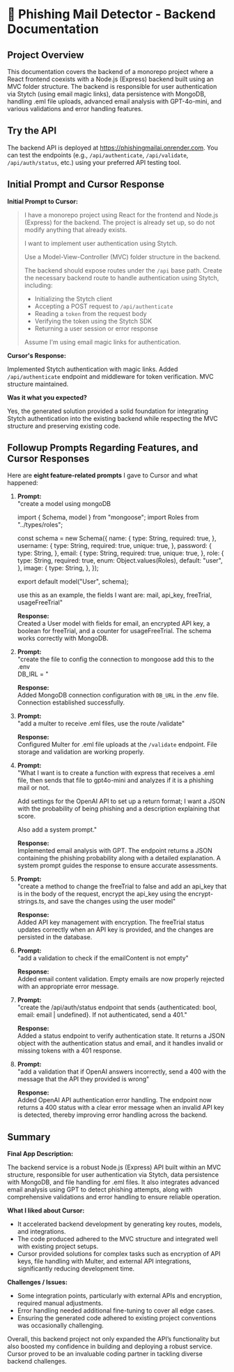 # 📱 Phishing Mail Detector - Backend Documentation

## Project Overview

This documentation covers the backend of a monorepo project where a React frontend coexists with a Node.js (Express) backend built using an MVC folder structure. The backend is responsible for user authentication via Stytch (using email magic links), data persistence with MongoDB, handling .eml file uploads, advanced email analysis with GPT-4o-mini, and various validations and error handling features.

## Try the API

The backend API is deployed at <https://phishingmailai.onrender.com>. You can test the endpoints (e.g., `/api/authenticate`, `/api/validate`, `/api/auth/status`, etc.) using your preferred API testing tool.

## Initial Prompt and Cursor Response

**Initial Prompt to Cursor:**

> I have a monorepo project using React for the frontend and Node.js (Express) for the backend. The project is already set up, so do not modify anything that already exists.
>
> I want to implement user authentication using Stytch.
>
> Use a Model-View-Controller (MVC) folder structure in the backend.
>
> The backend should expose routes under the `/api` base path. Create the necessary backend route to handle authentication using Stytch, including:
>
> - Initializing the Stytch client
> - Accepting a POST request to `/api/authenticate`
> - Reading a `token` from the request body
> - Verifying the token using the Stytch SDK
> - Returning a user session or error response
>
> Assume I'm using email magic links for authentication.

**Cursor's Response:**

Implemented Stytch authentication with magic links. Added `/api/authenticate` endpoint and middleware for token verification. MVC structure maintained.

**Was it what you expected?**

Yes, the generated solution provided a solid foundation for integrating Stytch authentication into the existing backend while respecting the MVC structure and preserving existing code.

## Followup Prompts Regarding Features, and Cursor Responses

Here are **eight feature-related prompts** I gave to Cursor and what happened:

1. **Prompt:**  
   "create a model using mongoDB

   import { Schema, model } from \"mongoose\";
   import Roles from \"../types/roles\";

   const schema = new Schema({
   name: {
   type: String,
   required: true,
   },
   username: {
   type: String,
   required: true,
   unique: true,
   },
   password: {
   type: String,
   },
   email: {
   type: String,
   required: true,
   unique: true,
   },
   role: {
   type: String,
   required: true,
   enum: Object.values(Roles),
   default: \"user\",
   },
   image: {
   type: String,
   },
   });

   export default model(\"User\", schema);

   use this as an example, the fields I want are: mail, api_key, freeTrial, usageFreeTrial"

   **Response:**  
   Created a User model with fields for email, an encrypted API key, a boolean for freeTrial, and a counter for usageFreeTrial. The schema works correctly with MongoDB.

2. **Prompt:**  
   "create the file to config the connection to mongoose add this to the .env  
   DB_IRL = "

   **Response:**  
   Added MongoDB connection configuration with `DB_URL` in the .env file. Connection established successfully.

3. **Prompt:**  
   "add a multer to receive .eml files, use the route /validate"

   **Response:**  
   Configured Multer for .eml file uploads at the `/validate` endpoint. File storage and validation are working properly.

4. **Prompt:**  
   "What I want is to create a function with express that receives a .eml file, then sends that file to gpt4o-mini and analyzes if it is a phishing mail or not.

   Add settings for the OpenAI API to set up a return format; I want a JSON with the probability of being phishing and a description explaining that score.

   Also add a system prompt."

   **Response:**  
   Implemented email analysis with GPT. The endpoint returns a JSON containing the phishing probability along with a detailed explanation. A system prompt guides the response to ensure accurate assessments.

5. **Prompt:**  
   "create a method to change the freeTrial to false and add an api_key that is in the body of the request, encrypt the api_key using the encrypt-strings.ts, and save the changes using the user model"

   **Response:**  
   Added API key management with encryption. The freeTrial status updates correctly when an API key is provided, and the changes are persisted in the database.

6. **Prompt:**  
   "add a validation to check if the emailContent is not empty"

   **Response:**  
   Added email content validation. Empty emails are now properly rejected with an appropriate error message.

7. **Prompt:**  
   "create the /api/auth/status endpoint that sends {authenticated: bool, email: email | undefined}. If not authenticated, send a 401."

   **Response:**  
   Added a status endpoint to verify authentication state. It returns a JSON object with the authentication status and email, and it handles invalid or missing tokens with a 401 response.

8. **Prompt:**  
   "add a validation that if OpenAI answers incorrectly, send a 400 with the message that the API they provided is wrong"

   **Response:**  
   Added OpenAI API authentication error handling. The endpoint now returns a 400 status with a clear error message when an invalid API key is detected, thereby improving error handling across the backend.

## Summary

**Final App Description:**

The backend service is a robust Node.js (Express) API built within an MVC structure, responsible for user authentication via Stytch, data persistence with MongoDB, and file handling for .eml files. It also integrates advanced email analysis using GPT to detect phishing attempts, along with comprehensive validations and error handling to ensure reliable operation.

**What I liked about Cursor:**

- It accelerated backend development by generating key routes, models, and integrations.
- The code produced adhered to the MVC structure and integrated well with existing project setups.
- Cursor provided solutions for complex tasks such as encryption of API keys, file handling with Multer, and external API integrations, significantly reducing development time.

**Challenges / Issues:**

- Some integration points, particularly with external APIs and encryption, required manual adjustments.
- Error handling needed additional fine-tuning to cover all edge cases.
- Ensuring the generated code adhered to existing project conventions was occasionally challenging.

Overall, this backend project not only expanded the API’s functionality but also boosted my confidence in building and deploying a robust service. Cursor proved to be an invaluable coding partner in tackling diverse backend challenges.
